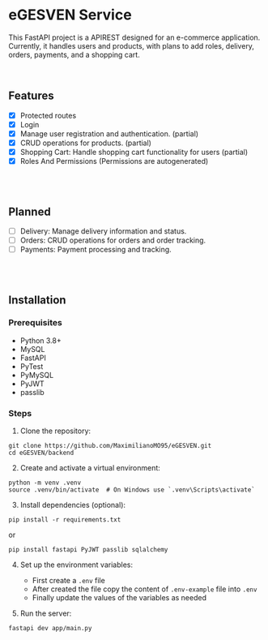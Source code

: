 # eGESVEN Service
This FastAPI project is a APIREST designed for an e-commerce
application. Currently, it handles users and products, with plans to
add roles, delivery, orders, payments, and a shopping cart.

<br>

## Features
- [x] Protected routes
- [x] Login
- [x] Manage user registration and authentication. (partial)
- [x] CRUD operations for products. (partial)
- [x] Shopping Cart: Handle shopping cart functionality for users (partial)
- [x] Roles And Permissions (Permissions are autogenerated)

<br>
<br>

## Planned
- [ ] Delivery: Manage delivery information and status.
- [ ] Orders: CRUD operations for orders and order tracking.
- [ ] Payments: Payment processing and tracking.

<br>
<br>

## Installation

### Prerequisites
- Python 3.8+
- MySQL
- FastAPI
- PyTest
- PyMySQL
- PyJWT
- passlib

### Steps
1. Clone the repository:
```
git clone https://github.com/MaximilianoMO95/eGESVEN.git
cd eGESVEN/backend
```

2. Create and activate a virtual environment:
```
python -m venv .venv
source .venv/bin/activate  # On Windows use `.venv\Scripts\activate`
```

3. Install dependencies (optional):
```
pip install -r requirements.txt
```
or
```
pip install fastapi PyJWT passlib sqlalchemy
```

4. Set up the environment variables:
    - First create a `.env` file
    - After created the file copy the content of `.env-example` file into `.env`
    - Finally update the values of the variables as needed

5. Run the server:
```
fastapi dev app/main.py
```

<br>
<br>
